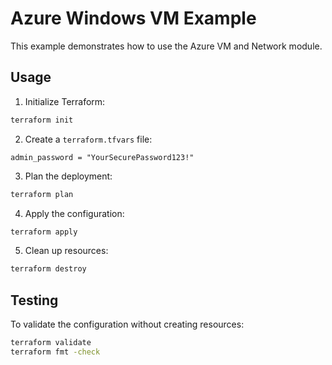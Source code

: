 # Azure Windows VM Example

This example demonstrates how to use the Azure VM and Network module.

## Usage

1. Initialize Terraform:
```bash
terraform init
```

2. Create a `terraform.tfvars` file:
```hcl
admin_password = "YourSecurePassword123!"
```

3. Plan the deployment:
```bash
terraform plan
```

4. Apply the configuration:
```bash
terraform apply
```

5. Clean up resources:
```bash
terraform destroy
```

## Testing

To validate the configuration without creating resources:
```bash
terraform validate
terraform fmt -check
```

